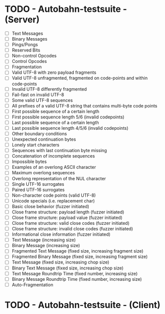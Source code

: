 # TODO - Autobahn-testsuite - (Server)
- [ ] Text Messages
- [ ] Binary Messages
- [ ] Pings/Pongs
- [ ] Reserved Bits
- [ ] Non-control Opcodes
- [ ] Control Opcodes
- [ ] Fragmentation
- [ ] Valid UTF-8 with zero payload fragments
- [ ] Valid UTF-8 unfragmented, fragmented on code-points and within code-points
- [ ] Invalid UTF-8 differently fragmented
- [ ] Fail-fast on invalid UTF-8
- [ ] Some valid UTF-8 sequences
- [ ] All prefixes of a valid UTF-8 string that contains multi-byte code points
- [ ] First possible sequence of a certain length
- [ ] First possible sequence length 5/6 (invalid codepoints)
- [ ] Last possible sequence of a certain length
- [ ] Last possible sequence length 4/5/6 (invalid codepoints)
- [ ] Other boundary conditions
- [ ] Unexpected continuation bytes
- [ ] Lonely start characters
- [ ] Sequences with last continuation byte missing
- [ ] Concatenation of incomplete sequences
- [ ] Impossible bytes
- [ ] Examples of an overlong ASCII character
- [ ] Maximum overlong sequences
- [ ] Overlong representation of the NUL character
- [ ] Single UTF-16 surrogates
- [ ] Paired UTF-16 surrogates
- [ ] Non-character code points (valid UTF-8)
- [ ] Unicode specials (i.e. replacement char)
- [ ] Basic close behavior (fuzzer initiated)
- [ ] Close frame structure: payload length (fuzzer initiated)
- [ ] Close frame structure: payload value (fuzzer initiated)
- [ ] Close frame structure: valid close codes (fuzzer initiated)
- [ ] Close frame structure: invalid close codes (fuzzer initiated)
- [ ] Informational close information (fuzzer initiated)
- [ ] Text Message (increasing size)
- [ ] Binary Message (increasing size)
- [ ] Fragmented Text Message (fixed size, increasing fragment size)
- [ ] Fragmented Binary Message (fixed size, increasing fragment size)
- [ ] Text Message (fixed size, increasing chop size)
- [ ] Binary Text Message (fixed size, increasing chop size)
- [ ] Text Message Roundtrip Time (fixed number, increasing size)
- [ ] Binary Message Roundtrip Time (fixed number, increasing size)
- [ ] Auto-Fragmentation

# TODO - Autobahn-testsuite - (Client)

